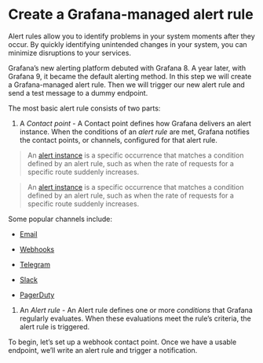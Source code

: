 # Create a Grafana-managed alert rule

Alert rules allow you to identify problems in your system moments after they occur. By quickly identifying unintended changes in your system, you can minimize disruptions to your services.

Grafana’s new alerting platform debuted with Grafana 8. A year later, with Grafana 9, it became the default alerting method. In this step we will create a Grafana-managed alert rule. Then we will trigger our new alert rule and send a test message to a dummy endpoint.

The most basic alert rule consists of two parts:

1. A _Contact point_ - A Contact point defines how Grafana delivers an alert instance. When the conditions of an _alert rule_ are met, Grafana notifies the contact points, or channels, configured for that alert rule.

> An [alert instance](https://grafana.com/docs/grafana/latest/alerting/fundamentals/#alert-instances) is a specific occurrence that matches a condition defined by an alert rule, such as when the rate of requests for a specific route suddenly increases.

<!-- raw HTML omitted -->

> An [alert instance](https://grafana.com/docs/grafana/latest/alerting/fundamentals/#alert-instances) is a specific occurrence that matches a condition defined by an alert rule, such as when the rate of requests for a specific route suddenly increases.

Some popular channels include:

- [Email](https://grafana.com/docs/grafana/latest/alerting/configure-notifications/manage-contact-points/integrations/configure-email/)

- [Webhooks](https://grafana.com/docs/grafana/latest/alerting/configure-notifications/manage-contact-points/integrations/webhook-notifier/)

- [Telegram](https://grafana.com/docs/grafana/latest/alerting/configure-notifications/manage-contact-points/integrations/configure-telegram/)

- [Slack](https://grafana.com/docs/grafana/latest/alerting/configure-notifications/manage-contact-points/integrations/configure-slack/)

- [PagerDuty](https://grafana.com/docs/grafana/latest/alerting/configure-notifications/manage-contact-points/integrations/pager-duty/)

1. An _Alert rule_ - An Alert rule defines one or more _conditions_ that Grafana regularly evaluates. When these evaluations meet the rule’s criteria, the alert rule is triggered.

To begin, let’s set up a webhook contact point. Once we have a usable endpoint, we’ll write an alert rule and trigger a notification.
